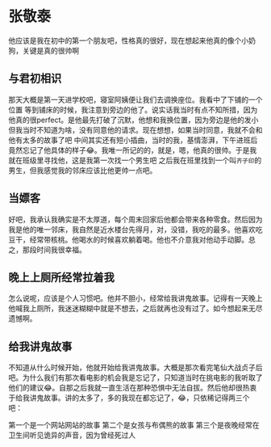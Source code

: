 # 张敬泰
他应该是我在初中的第一个朋友吧，性格真的很好，现在想起来他真的像个小奶狗，关键是真的很帅啊
## 与君初相识
那天大概是第一天进学校吧，寝室阿姨便让我们去调换座位。我看中了下铺的一个位置
等到铺床的时候，我注意到旁边的他了。说实话我当时有点不知所措，因为他真的很perfect。是他最先打破了沉默，他想和我换位置，因为旁边是他的发小
但我当时不知道为啥，没有同意他的请求。现在想想，如果当时同意，我就不会和他有太多的故事了吧
中间其实还有短小插曲，当时的我，基情澎湃，下午进班后竟然忘记了他具体的样子😂。我唯一所记的的，就是，嗯，他真的很帅。于是我就在班级里寻找他，这是我第一次找一个男生吧
之后我在班里找到一个叫`齐子印`的男生，但我感觉我的邻床应该比他更帅一点吧。


## 当嫖客

好吧，我承认我确实是不太厚道，每个周末回家后他都会带来各种零食。然后因为我是他的唯一邻床，我自然是近水楼台先得月，对，没错，我吃的最多。他喜欢吃豆干，经常带核桃。他喝水的时候喜欢躺着喝。他也不介意我对他动手动脚。总之，那段时间我很幸福。


## 晚上上厕所经常拉着我

怎么说呢，应该是个人习惯吧。他并不胆小，经常给我讲鬼故事。记得有一天晚上他喊我上厕所，我迷迷糊糊中就是不想去，之后就再也没有过了。如今想起来无尽遗憾啊。

## 给我讲鬼故事

不知道从什么时候开始，他就开始给我讲鬼故事。大概是那次看完笔仙大战贞子后吧。为什么我们有那次看电影的机会我是忘记了，只知道当时在挑电影的我听取了他们的建议😂。自那之后我就一直生活在那种恐惧中无法自拔。然后他却很热衷于给我讲鬼故事。讲的太多了，多的我现在都忘记了，😂，只依稀记得两三个吧：

第一个是一个网站网站的故事
第二个是女孩与布偶熊的故事
第三个是夜晚经常在卫生间听见诡异的声音，因为曾经死过人




